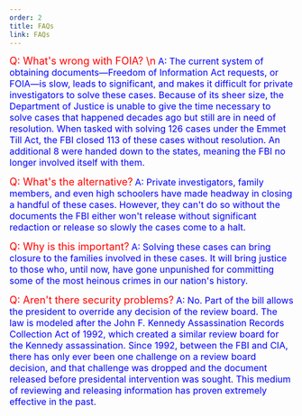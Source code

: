 ```yaml
---
order: 2
title: FAQs
link: FAQs
---
```


<font size="4" color="red"> Q: What's wrong with FOIA? \n</font> 
<font size="3" color="blue"> A: The current system of obtaining documents—Freedom of Information Act requests, or FOIA—is slow, leads to significant, and makes it difficult for private investigators to solve these cases. Because of its sheer size, the Department of Justice is unable to give the time necessary to solve cases that happened decades ago but still are in need of resolution. When tasked with solving 126 cases under the Emmet Till Act, the FBI closed 113 of these cases without resolution. An additional 8 were handed down to the states, meaning the FBI no longer involved itself with them.</font> 





<font size="4" color="red">Q: What's the alternative?</font>
<font size="3" color="blue">A: Private investigators, family members, and even high schoolers have made headway in closing a handful of these cases. However, they can't do so without the documents the FBI either won't release without significant redaction or release so slowly the cases come to a halt.</font>







<font size="4" color="red">Q: Why is this important?</font>
<font size="3" color="blue">A: Solving these cases can bring closure to the families involved in these cases. It will bring justice to those who, until now, have gone unpunished for committing some of the most heinous crimes in our nation's history.
</font>







<font size="4" color="red">Q: Aren't there security problems?</font>
<font size="3" color="blue">A: No. Part of the bill allows the president to override any decision of the review board. 
The law is modeled after the John F. Kennedy Assassination Records Collection Act of 1992, which created a similar review board for the Kennedy assassination. 
Since 1992, between the FBI and CIA, there has only ever been one challenge on a review board decision, and that challenge was dropped and the document released before presidental intervention was sought. 
This medium of reviewing and releasing information has proven extremely effective in the past.</font>



